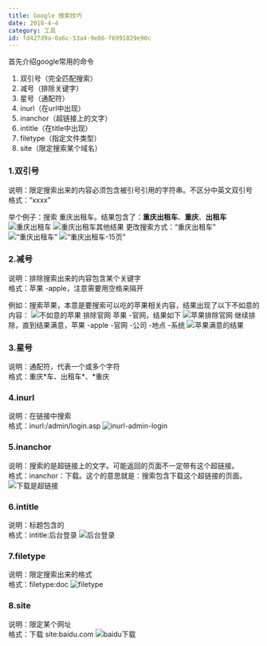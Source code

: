 ```yaml
---
title: Google 搜索技巧
date: 2018-4-4
category: 工具
id: fd427d9a-0a6c-53a4-9e86-f6991829e90c
---
```

首先介绍google常用的命令
1. 双引号（完全匹配搜索）
2. 减号（排除关键字）
3. 星号（通配符）
4. inurl（在url中出现）
5. inanchor（超链接上的文字）
6. intitle（在title中出现）
7. filetype（指定文件类型）
8. site（限定搜索某个域名）

### 1.双引号
说明：限定搜索出来的内容必须包含被引号引用的字符串。不区分中英文双引号  
格式：“xxxx”

举个例子：搜索 重庆出租车。结果包含了：**重庆出租车**、**重庆**、**出租车**
![重庆出租车](http://qiniu.blog.sslfer.com/6e311bffce984ee36426c138e9d2d14b.png)
![重庆出租车其他结果](http://qiniu.blog.sslfer.com/cf4adf56cbafc7fc8adf4baf41a32344.png)
更改搜索方式：“重庆出租车”
![“重庆出租车”](http://qiniu.blog.sslfer.com/4c4856fe819f6951b90c4d7823625b7c.png)
![“重庆出租车-15页”](http://qiniu.blog.sslfer.com/6238f9242cdf5f6e7cca426a440573a3.png)

### 2.减号
说明：排除搜索出来的内容包含某个关键字  
格式：苹果 -apple，注意需要用空格来隔开

例如：搜索苹果，本意是要搜索可以吃的苹果相关内容，结果出现了以下不如意的内容：
![不如意的苹果](http://qiniu.blog.sslfer.com/e7b3aec88f26e04fd270ff4f9b650261.png)
排除官网 苹果 -官网，结果如下
![苹果排除官网](http://qiniu.blog.sslfer.com/8ea8cf4ae9c18cba5a9334423b14823c.png)
继续排除，直到结果满意，苹果 -apple -官网 -公司 -地点 -系统
![苹果满意的结果](http://qiniu.blog.sslfer.com/7d437601b346477f99bfb765a87ec6bb.png)

### 3.星号
说明：通配符，代表一个或多个字符  
格式：重庆\*车、出租车\*、\*重庆

### 4.inurl
说明：在链接中搜索  
格式：inurl:/admin/login.asp
![inurl-admin-login](http://qiniu.blog.sslfer.com/d9e387491a48897fec27d3641c7f4e58.png)

### 5.inanchor
说明：搜索的是超链接上的文字。可能返回的页面不一定带有这个超链接。  
格式：inanchor：下载。这个的意思就是：搜索包含下载这个超链接的页面。
![下载是超链接](http://qiniu.blog.sslfer.com/54e7b715e16c689d44045f0a40448bb6.png)

### 6.intitle
说明：标题包含的  
格式：intitle:后台登录
![后台登录](http://qiniu.blog.sslfer.com/9c44f3ab15a6b160597b81a7698ff799.png)

### 7.filetype
说明：限定搜索出来的格式  
格式：filetype:doc
![filetype](http://qiniu.blog.sslfer.com/1b02a68128dac5813390dbe99a10d9a4.png)

### 8.site
说明：限定某个网址  
格式：下载 site:baidu.com
![baidu下载](http://qiniu.blog.sslfer.com/07e489ea60ffa471c89258233967a918.png)
